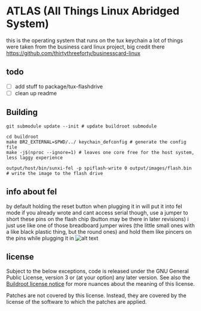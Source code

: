 # ATLAS (All Things Linux Abridged System)
this is the operating system that runs on the tux keychain
a lot of things were taken from the business card linux project, big credit there https://github.com/thirtythreeforty/businesscard-linux

## todo
- [ ] add stuff to package/tux-flashdrive
- [ ] clean up readme

## Building
```
git submodule update --init # update buildroot submodule
```

```
cd buildroot
make BR2_EXTERNAL=$PWD/../ keychain_defconfig # generate the config file
make -j$(nproc --ignore=1) # leaves one core free for the host system, less laggy experience
```

```
output/host/bin/sunxi-fel -p spiflash-write 0 output/images/flash.bin # write the image to the flash drive
```

## info about fel
by default holding the reset button when plugging it in will put it into fel mode
if you already wrote and cant access serial though, use a jumper to short these pins on the flash chip (button may be there in later revisions)
i just use like one of those breadboard jumper wires (the little small ones with a like black plastic thing, but the round ones) and hold them like pincers on the pins while plugging it in
![alt text](image.png)

## license
Subject to the below exceptions, code is released under the GNU General Public License, version 3 or (at your option) any later version.
See also the [Buildroot license notice](https://buildroot.org/downloads/manual/manual.html#legal-info-buildroot) for more nuances about the meaning of this license.

Patches are not covered by this license. Instead, they are covered by the license of the software to which the patches are applied.
